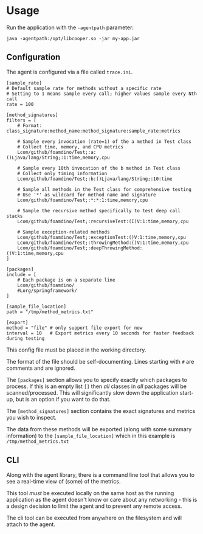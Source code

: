 # Usage

Run the application with the `-agentpath` parameter:

`java -agentpath:/opt/libcooper.so -jar my-app.jar`


## Configuration

The agent is configured via a file called `trace.ini`.


```
[sample_rate]
# Default sample rate for methods without a specific rate
# Setting to 1 means sample every call; higher values sample every Nth call
rate = 100

[method_signatures]
filters = [
    # Format: class_signature:method_name:method_signature:sample_rate:metrics
    
    # Sample every invocation (rate=1) of the a method in Test class
    # Collect time, memory, and CPU metrics  
    Lcom/github/foamdino/Test;:a:()Ljava/lang/String;:1:time,memory,cpu
    
    # Sample every 10th invocation of the b method in Test class
    # Collect only timing information
    Lcom/github/foamdino/Test;:b:()Ljava/lang/String;:10:time
    
    # Sample all methods in the Test class for comprehensive testing
    # Use '*' as wildcard for method name and signature
    Lcom/github/foamdino/Test;:*:*:1:time,memory,cpu
    
    # Sample the recursive method specifically to test deep call stacks
    Lcom/github/foamdino/Test;:recursiveTest:(I)V:1:time,memory,cpu
    
    # Sample exception-related methods
    Lcom/github/foamdino/Test;:exceptionTest:()V:1:time,memory,cpu
    Lcom/github/foamdino/Test;:throwingMethod:()V:1:time,memory,cpu
    Lcom/github/foamdino/Test;:deepThrowingMethod:()V:1:time,memory,cpu
]

[packages]
include = [
    # Each package is on a separate line
    Lcom/github/foamdino/
    #Lorg/springframework/
]

[sample_file_location]
path = "/tmp/method_metrics.txt"

[export]
method = "file" # only support file export for now
interval = 10   # Export metrics every 10 seconds for faster feedback during testing
```

This config file must be placed in the working directory.

The format of the file should be self-documenting. Lines starting with `#` are comments and are ignored.

The `[packages]` section allows you to specify exactly which packages to process. If this is an empty list `[]` then *all* classes in *all* packages will be scanned/processed. This will significantly slow down the application start-up, but is an option if you want to do that.

The `[method_signatures]` section contains the exact signatures and metrics you wish to inspect.

The data from these methods will be exported (along with some summary information) to the `[sample_file_location]` which in this example is `/tmp/method_metrics.txt`

## CLI

Along with the agent library, there is a command line tool that allows you to see a real-time view of (some) of the metrics.

This tool *must* be executed locally on the same host as the running application as the agent doesn't know or care about any networking - this is a design decision to limit the agent and to prevent any remote access.

The cli tool can be executed from anywhere on the filesystem and will attach to the agent.


